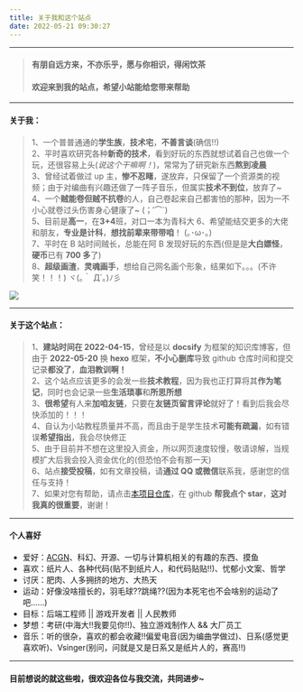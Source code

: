 ```yaml
---
title: 关于我和这个站点
date: 2022-05-21 09:30:27
---
```


---

> #### **有朋自远方来，不亦乐乎，愿与你相识，得闲饮茶**
>
> #### **欢迎来到我的站点，希望小站能给您带来帮助**

---

#### **关于我：**

> 1、一个普普通通的**学生族**，**技术宅**，**不善言谈**(确信!!)  
> 2、平时喜欢研究各种**新奇的技术**，看到好玩的东西就想试着自己也做一个玩，还很容易上头(_说这个干嘛啊！_)，常常为了研究新东西**熬到凌晨**  
> 3、曾经试着做过 up 主，**惨不忍睹**，遂放弃，只保留了一个资源类的视频；由于对编曲有兴趣还做了一阵子音乐，但属实**技术不到位**，放弃了~  
> 4、一个**贼能卷但贼不抗卷**的人，自己卷起来自己都害怕的那种，因为一不小心就卷过头伤害身心健康了~ (；′⌒`)  
> 5、目前是**高一**，在**3+4**班，对口一本为青科大
> 6、希望能结交更多的大佬和朋友，**专业是计科**，**想找前辈来带带咱**！ (｡･ω･｡)  
> 7、平时在 B 站时间贼长，总能在阿 B 发现好玩的东西(但是是**大白嫖怪**，**硬币**已有 **700 多**了)  
> 8、**超级画渣**，**灵魂画手**，想给自己网名画个形象，结果如下。。。(不许笑！！！) ヾ(｡｀ Д´｡)ﾉ彡

![](https://s2.loli.net/2022/05/22/b5P2Lc9yZTnfxrF.png)

---

#### **关于这个站点：**

> 1、**建站时间在 2022-04-15**，曾经是以 **docsify** 为框架的知识库博客，但由于 **2022-05-20** 换 **hexo** 框架，**不小心删库**导致 github 仓库时间和提交记录**都没了**，**血泪教训啊！**  
> 2、这个站点应该更多的会发一些**技术教程**，因为我也正打算将其**作为笔记**，同时也会记录一些**生活琐事**和**所思所想**  
> 3、**很希望**有人来**加咱友链**，只要在**友链页留言评论**就好了！看到后我会尽快添加的！！！  
> 4、自认为小站教程质量并不高，而且由于是学生技术**可能有疏漏**，如有错误**希望指出**，我会尽快修正  
> 5、由于目前并不想在这里投入资金，所以网页速度较慢，敬请谅解，当规模扩大后我会投入资金优化的(但恐怕不会有那一天)  
> 6、站点**接受投稿**，如有文章投稿，请**通过 QQ 或微信**联系我，感谢您的信任与支持！  
> 7、如果对您有帮助，请点击[本项目仓库](https://github.com/ShengQiBaoZao/shengqibaozao_blog)，在 github **帮我点个 star**，**这对我真的很重要**，谢谢！

---

#### **个人喜好**

- 爱好：[ACGN](https://baike.baidu.com/item/ACGN)、科幻、开源、一切与计算机相关的有趣的东西、摸鱼
- 喜欢：纸片人、各种代码(贴不到纸片人，和代码贴贴!!)、忧郁小文案、哲学
- 讨厌：肥肉、人多拥挤的地方、大热天
- 运动：好像没啥擅长的，羽毛球??跳绳??(因为本死宅也不会啥别的运动了吧……)
- 目标：后端工程师 || 游戏开发者 || 人民教师
- 梦想：考研(中海大!!我要见你!!)、独立游戏制作人 && 大厂员工
- 音乐：听的很杂，喜欢的都会收藏!!偏爱电音(因为编曲学做过)、日系(感觉更喜欢听)、Vsinger(别问，问就是又是日系又是纸片人的，赛高!!)

---

#### **目前想说的就这些啦，很欢迎各位与我交流，共同进步~**
